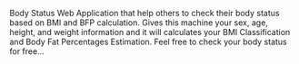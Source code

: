Body Status Web Application that help others to check their body status based on BMI and BFP calculation. Gives this machine your sex, age, height, and weight information and it will calculates your BMI Classification and Body Fat Percentages Estimation. Feel free to check your body status for free...
